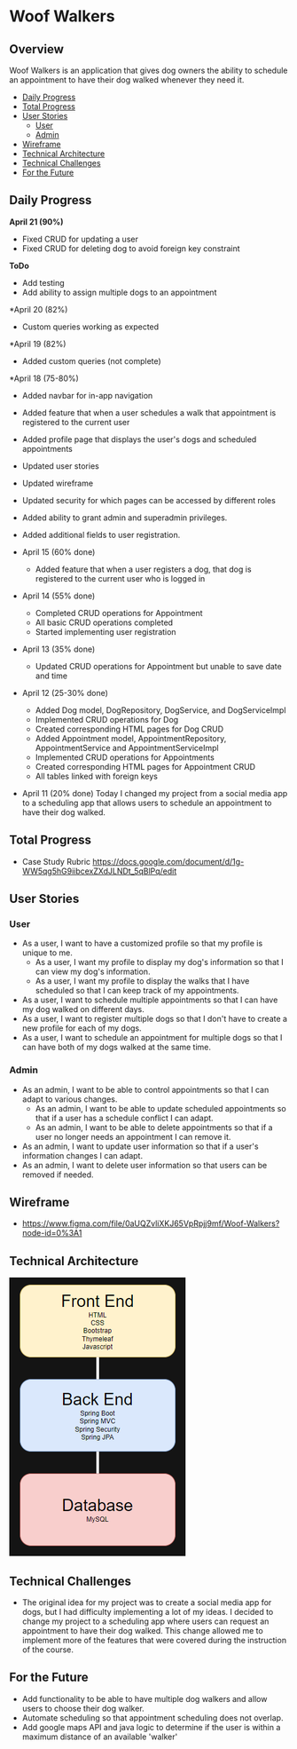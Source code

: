 # Woof Walkers
## Overview
Woof Walkers is an application that gives dog owners the ability to schedule an appointment to have their dog walked whenever they need it.

- [Daily Progress](#Daily-Progress)
- [Total Progress](#Total-Progress)
- [User Stories](#User-Stories)
  - [User](#User)
  - [Admin](#Admin)
- [Wireframe](#Wireframe)
- [Technical Architecture](#Technical-Architecture)
- [Technical Challenges](#Technical-Challenges)
- [For the Future](#For-the-Future)


## Daily Progress
**April 21 (90%)**
* Fixed CRUD for updating a user
* Fixed CRUD for deleting dog to avoid foreign key constraint

**ToDo**
* Add testing
* Add ability to assign multiple dogs to an appointment

*April 20 (82%)
* Custom queries working as expected

*April 19 (82%)
* Added custom queries (not complete)

*April 18 (75-80%)
  * Added navbar for in-app navigation
  * Added feature that when a user schedules a walk that appointment is registered to the current user
  * Added profile page that displays the user's dogs and scheduled appointments
  * Updated user stories
  * Updated wireframe
  * Updated security for which pages can be accessed by different roles
  * Added ability to grant admin and superadmin privileges.
  * Added additional fields to user registration.
  
  * April 15 (60% done)
    * Added feature that when a user registers a dog, that dog is registered to the current user who is logged in
  * April 14 (55% done)
    * Completed CRUD operations for Appointment
    * All basic CRUD operations completed
    * Started implementing user registration
  * April 13 (35% done)
    * Updated CRUD operations for Appointment but unable to save date and time
  * April 12 (25-30% done)
    * Added Dog model, DogRepository, DogService, and DogServiceImpl
    * Implemented CRUD operations for Dog
    * Created corresponding HTML pages for Dog CRUD
    * Added Appointment model, AppointmentRepository, AppointmentService and AppointmentServiceImpl
    * Implemented CRUD operations for Appointments
    * Created corresponding HTML pages for Appointment CRUD
    * All tables linked with foreign keys
  * April 11 (20% done)
Today I changed my project from a social media app to a scheduling app that allows users to schedule an appointment to have their dog walked.

## Total Progress
* Case Study Rubric
https://docs.google.com/document/d/1g-WW5qg5hG9iibcexZXdJLNDt_5qBlPq/edit

## User Stories

### User
* As a user, I want to have a customized profile so that my profile is unique to me.
  * As a user, I want my profile to display my dog's information so that I can view my dog's information.
  * As a user, I want my profile to display the walks that I have scheduled so that I can keep track of my appointments.
* As a user, I want to schedule multiple appointments so that I can have my dog walked on different days.
* As a user, I want to register multiple dogs so that I don't have to create a new profile for each of my dogs.
* As a user, I want to schedule an appointment for multiple dogs so that I can have both of my dogs walked at the same time.

### Admin
* As an admin, I want to be able to control appointments so that I can adapt to various changes.
  * As an admin, I want to be able to update scheduled appointments so that if a user has a schedule conflict I can adapt.
  * As an admin, I want to be able to delete appointments so that if a user no longer needs an appointment I can remove it.
* As an admin, I want to update user information so that if a user's information changes I can adapt.
* As an admin, I want to delete user information so that users can be removed if needed.

## Wireframe
* https://www.figma.com/file/0aUQZvliXKJ65VpRpjj9mf/Woof-Walkers?node-id=0%3A1

## Technical Architecture
![Technical Architecture](./Technical_Architecture.PNG)

## Technical Challenges
* The original idea for my project was to create a social media app for dogs, but I had difficulty implementing a lot of my ideas.  I decided to change my project to a scheduling app where users can request an appointment to have their dog walked.  This change allowed me to implement more of the features that were covered during the instruction of the course.

## For the Future
* Add functionality to be able to have multiple dog walkers and allow users to choose their dog walker.
* Automate scheduling so that appointment scheduling does not overlap.
* Add google maps API and java logic to determine if the user is within a maximum distance of an available 'walker'